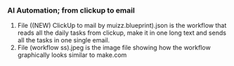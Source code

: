 ### AI Automation; from clickup to email
1. File ((NEW) ClickUp to mail by muizz.blueprint).json is the workflow that reads all the daily tasks from clickup, make it in one long text and sends all the tasks in one single email.
2. File (workflow ss).jpeg is the image file showing how the workflow graphically looks similar to make.com


